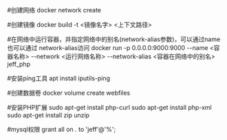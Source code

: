 #创建网络
docker network create <xxxxx>

#创建镜像
docker build -t <镜像名字> <上下文路径>

#在网络中运行容器，并指定网络中的别名(network-alias参数)，可以通过name 也可以通过 network-alias访问
docker run -p 0.0.0.0:9000:9000 --name <容器名称> --network <运行网络名称> --network-alias <容器在网络中的别名> jeff_php

#安装ping工具
apt install iputils-ping

#创建数据卷
docker volume create webfiles

#安装PHP扩展
sudo apt-get install php-curl
sudo apt-get install php-xml
sudo apt-get install zip unzip

#mysql权限
grant all on *.* to 'jeff'@'%';